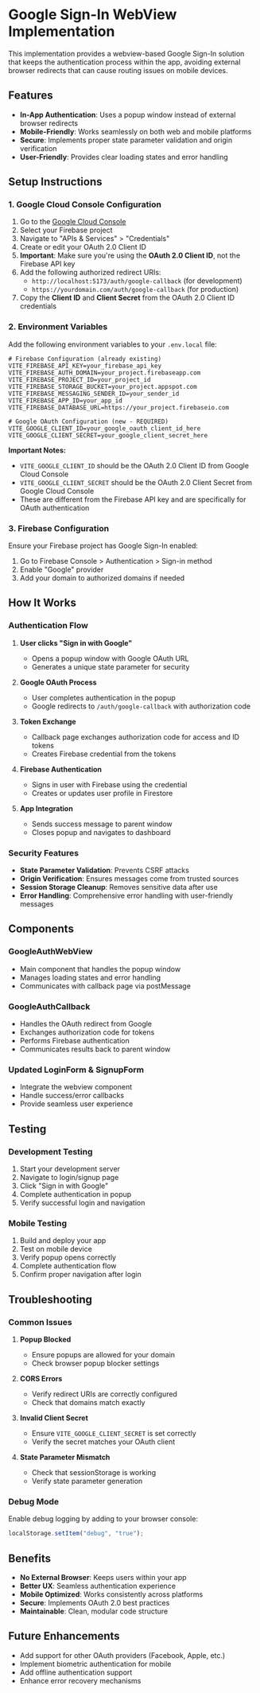 # Google Sign-In WebView Implementation

This implementation provides a webview-based Google Sign-In solution that keeps the authentication process within the app, avoiding external browser redirects that can cause routing issues on mobile devices.

## Features

- **In-App Authentication**: Uses a popup window instead of external browser redirects
- **Mobile-Friendly**: Works seamlessly on both web and mobile platforms
- **Secure**: Implements proper state parameter validation and origin verification
- **User-Friendly**: Provides clear loading states and error handling

## Setup Instructions

### 1. Google Cloud Console Configuration

1. Go to the [Google Cloud Console](https://console.cloud.google.com/)
2. Select your Firebase project
3. Navigate to "APIs & Services" > "Credentials"
4. Create or edit your OAuth 2.0 Client ID
5. **Important**: Make sure you're using the **OAuth 2.0 Client ID**, not the Firebase API key
6. Add the following authorized redirect URIs:
   - `http://localhost:5173/auth/google-callback` (for development)
   - `https://yourdomain.com/auth/google-callback` (for production)
7. Copy the **Client ID** and **Client Secret** from the OAuth 2.0 Client ID credentials

### 2. Environment Variables

Add the following environment variables to your `.env.local` file:

```env
# Firebase Configuration (already existing)
VITE_FIREBASE_API_KEY=your_firebase_api_key
VITE_FIREBASE_AUTH_DOMAIN=your_project.firebaseapp.com
VITE_FIREBASE_PROJECT_ID=your_project_id
VITE_FIREBASE_STORAGE_BUCKET=your_project.appspot.com
VITE_FIREBASE_MESSAGING_SENDER_ID=your_sender_id
VITE_FIREBASE_APP_ID=your_app_id
VITE_FIREBASE_DATABASE_URL=https://your_project.firebaseio.com

# Google OAuth Configuration (new - REQUIRED)
VITE_GOOGLE_CLIENT_ID=your_google_oauth_client_id_here
VITE_GOOGLE_CLIENT_SECRET=your_google_client_secret_here
```

**Important Notes:**

- `VITE_GOOGLE_CLIENT_ID` should be the OAuth 2.0 Client ID from Google Cloud Console
- `VITE_GOOGLE_CLIENT_SECRET` should be the OAuth 2.0 Client Secret from Google Cloud Console
- These are different from the Firebase API key and are specifically for OAuth authentication

### 3. Firebase Configuration

Ensure your Firebase project has Google Sign-In enabled:

1. Go to Firebase Console > Authentication > Sign-in method
2. Enable "Google" provider
3. Add your domain to authorized domains if needed

## How It Works

### Authentication Flow

1. **User clicks "Sign in with Google"**

   - Opens a popup window with Google OAuth URL
   - Generates a unique state parameter for security

2. **Google OAuth Process**

   - User completes authentication in the popup
   - Google redirects to `/auth/google-callback` with authorization code

3. **Token Exchange**

   - Callback page exchanges authorization code for access and ID tokens
   - Creates Firebase credential from the tokens

4. **Firebase Authentication**

   - Signs in user with Firebase using the credential
   - Creates or updates user profile in Firestore

5. **App Integration**
   - Sends success message to parent window
   - Closes popup and navigates to dashboard

### Security Features

- **State Parameter Validation**: Prevents CSRF attacks
- **Origin Verification**: Ensures messages come from trusted sources
- **Session Storage Cleanup**: Removes sensitive data after use
- **Error Handling**: Comprehensive error handling with user-friendly messages

## Components

### GoogleAuthWebView

- Main component that handles the popup window
- Manages loading states and error handling
- Communicates with callback page via postMessage

### GoogleAuthCallback

- Handles the OAuth redirect from Google
- Exchanges authorization code for tokens
- Performs Firebase authentication
- Communicates results back to parent window

### Updated LoginForm & SignupForm

- Integrate the webview component
- Handle success/error callbacks
- Provide seamless user experience

## Testing

### Development Testing

1. Start your development server
2. Navigate to login/signup page
3. Click "Sign in with Google"
4. Complete authentication in popup
5. Verify successful login and navigation

### Mobile Testing

1. Build and deploy your app
2. Test on mobile device
3. Verify popup opens correctly
4. Complete authentication flow
5. Confirm proper navigation after login

## Troubleshooting

### Common Issues

1. **Popup Blocked**

   - Ensure popups are allowed for your domain
   - Check browser popup blocker settings

2. **CORS Errors**

   - Verify redirect URIs are correctly configured
   - Check that domains match exactly

3. **Invalid Client Secret**

   - Ensure `VITE_GOOGLE_CLIENT_SECRET` is set correctly
   - Verify the secret matches your OAuth client

4. **State Parameter Mismatch**
   - Check that sessionStorage is working
   - Verify state parameter generation

### Debug Mode

Enable debug logging by adding to your browser console:

```javascript
localStorage.setItem("debug", "true");
```

## Benefits

- **No External Browser**: Keeps users within your app
- **Better UX**: Seamless authentication experience
- **Mobile Optimized**: Works consistently across platforms
- **Secure**: Implements OAuth 2.0 best practices
- **Maintainable**: Clean, modular code structure

## Future Enhancements

- Add support for other OAuth providers (Facebook, Apple, etc.)
- Implement biometric authentication for mobile
- Add offline authentication support
- Enhance error recovery mechanisms
